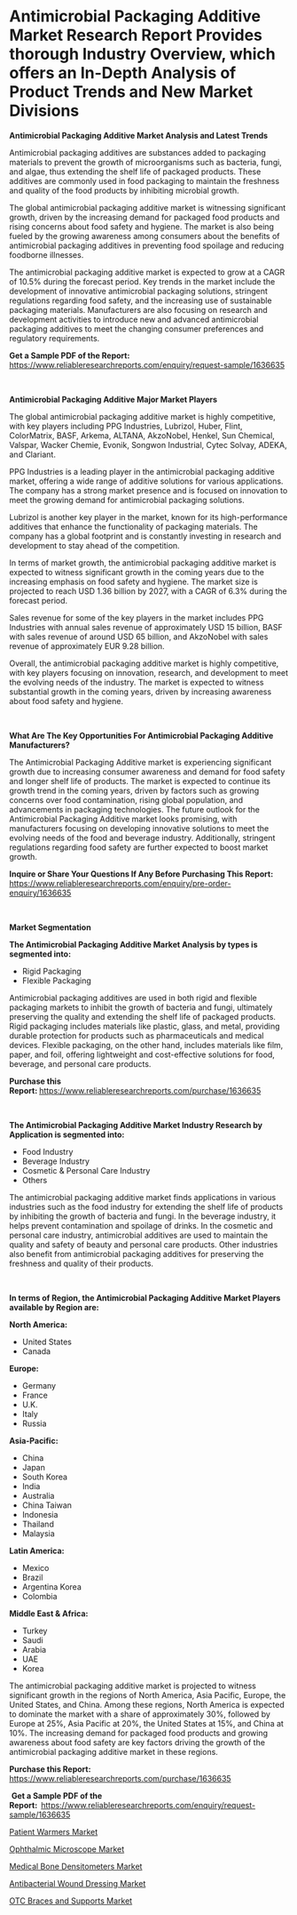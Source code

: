 <p><h1>Antimicrobial Packaging Additive Market Research Report Provides thorough Industry Overview, which offers an In-Depth Analysis of Product Trends and New Market Divisions</h1></p><p><strong>Antimicrobial Packaging Additive Market Analysis and Latest Trends</strong></p>
<p><p>Antimicrobial packaging additives are substances added to packaging materials to prevent the growth of microorganisms such as bacteria, fungi, and algae, thus extending the shelf life of packaged products. These additives are commonly used in food packaging to maintain the freshness and quality of the food products by inhibiting microbial growth.</p><p>The global antimicrobial packaging additive market is witnessing significant growth, driven by the increasing demand for packaged food products and rising concerns about food safety and hygiene. The market is also being fueled by the growing awareness among consumers about the benefits of antimicrobial packaging additives in preventing food spoilage and reducing foodborne illnesses.</p><p>The antimicrobial packaging additive market is expected to grow at a CAGR of 10.5% during the forecast period. Key trends in the market include the development of innovative antimicrobial packaging solutions, stringent regulations regarding food safety, and the increasing use of sustainable packaging materials. Manufacturers are also focusing on research and development activities to introduce new and advanced antimicrobial packaging additives to meet the changing consumer preferences and regulatory requirements.</p></p>
<p><strong>Get a Sample PDF of the Report:&nbsp;</strong> <a href="https://www.reliableresearchreports.com/enquiry/request-sample/1636635">https://www.reliableresearchreports.com/enquiry/request-sample/1636635</a></p>
<p>&nbsp;</p>
<p><strong>Antimicrobial Packaging Additive Major Market Players</strong></p>
<p><p>The global antimicrobial packaging additive market is highly competitive, with key players including PPG Industries, Lubrizol, Huber, Flint, ColorMatrix, BASF, Arkema, ALTANA, AkzoNobel, Henkel, Sun Chemical, Valspar, Wacker Chemie, Evonik, Songwon Industrial, Cytec Solvay, ADEKA, and Clariant.</p><p>PPG Industries is a leading player in the antimicrobial packaging additive market, offering a wide range of additive solutions for various applications. The company has a strong market presence and is focused on innovation to meet the growing demand for antimicrobial packaging solutions.</p><p>Lubrizol is another key player in the market, known for its high-performance additives that enhance the functionality of packaging materials. The company has a global footprint and is constantly investing in research and development to stay ahead of the competition.</p><p>In terms of market growth, the antimicrobial packaging additive market is expected to witness significant growth in the coming years due to the increasing emphasis on food safety and hygiene. The market size is projected to reach USD 1.36 billion by 2027, with a CAGR of 6.3% during the forecast period.</p><p>Sales revenue for some of the key players in the market includes PPG Industries with annual sales revenue of approximately USD 15 billion, BASF with sales revenue of around USD 65 billion, and AkzoNobel with sales revenue of approximately EUR 9.28 billion.</p><p>Overall, the antimicrobial packaging additive market is highly competitive, with key players focusing on innovation, research, and development to meet the evolving needs of the industry. The market is expected to witness substantial growth in the coming years, driven by increasing awareness about food safety and hygiene.</p></p>
<p>&nbsp;</p>
<p><strong>What Are The Key Opportunities For Antimicrobial Packaging Additive Manufacturers?</strong></p>
<p><p>The Antimicrobial Packaging Additive market is experiencing significant growth due to increasing consumer awareness and demand for food safety and longer shelf life of products. The market is expected to continue its growth trend in the coming years, driven by factors such as growing concerns over food contamination, rising global population, and advancements in packaging technologies. The future outlook for the Antimicrobial Packaging Additive market looks promising, with manufacturers focusing on developing innovative solutions to meet the evolving needs of the food and beverage industry. Additionally, stringent regulations regarding food safety are further expected to boost market growth.</p></p>
<p><strong>Inquire or Share Your Questions If Any Before Purchasing This Report:</strong> <a href="https://www.reliableresearchreports.com/enquiry/pre-order-enquiry/1636635">https://www.reliableresearchreports.com/enquiry/pre-order-enquiry/1636635</a></p>
<p>&nbsp;</p>
<p><strong>Market Segmentation</strong></p>
<p><strong>The Antimicrobial Packaging Additive Market Analysis by types is segmented into:</strong></p>
<p><ul><li>Rigid Packaging</li><li>Flexible Packaging</li></ul></p>
<p><p>Antimicrobial packaging additives are used in both rigid and flexible packaging markets to inhibit the growth of bacteria and fungi, ultimately preserving the quality and extending the shelf life of packaged products. Rigid packaging includes materials like plastic, glass, and metal, providing durable protection for products such as pharmaceuticals and medical devices. Flexible packaging, on the other hand, includes materials like film, paper, and foil, offering lightweight and cost-effective solutions for food, beverage, and personal care products.</p></p>
<p><strong>Purchase this Report:&nbsp;</strong><a href="https://www.reliableresearchreports.com/purchase/1636635">https://www.reliableresearchreports.com/purchase/1636635</a></p>
<p>&nbsp;</p>
<p><strong>The Antimicrobial Packaging Additive Market Industry Research by Application is segmented into:</strong></p>
<p><ul><li>Food Industry</li><li>Beverage Industry</li><li>Cosmetic & Personal Care Industry</li><li>Others</li></ul></p>
<p><p>The antimicrobial packaging additive market finds applications in various industries such as the food industry for extending the shelf life of products by inhibiting the growth of bacteria and fungi. In the beverage industry, it helps prevent contamination and spoilage of drinks. In the cosmetic and personal care industry, antimicrobial additives are used to maintain the quality and safety of beauty and personal care products. Other industries also benefit from antimicrobial packaging additives for preserving the freshness and quality of their products.</p></p>
<p>&nbsp;</p>
<p><strong>In terms of Region, the Antimicrobial Packaging Additive Market Players available by Region are:</strong></p>
<p>
    <p> <strong> North America: </strong>
        <ul>
            <li>United States</li>
            <li>Canada</li>
        </ul>
        </p> 
    <p> <strong> Europe: </strong>
        <ul>
            <li>Germany</li>
            <li>France</li>
            <li>U.K.</li>
            <li>Italy</li>
            <li>Russia</li>
        </ul>
        </p> 
    <p> <strong> Asia-Pacific: </strong>
        <ul>
            <li>China</li>
            <li>Japan</li>
            <li>South Korea</li>
            <li>India</li>
            <li>Australia</li>
            <li>China Taiwan</li>
            <li>Indonesia</li>
            <li>Thailand</li>
            <li>Malaysia</li>
        </ul>
        </p> 
    <p> <strong> Latin America: </strong>
        <ul>
            <li>Mexico</li>
            <li>Brazil</li>
            <li>Argentina Korea</li>
            <li>Colombia</li>
        </ul>
        </p> 
    <p> <strong> Middle East & Africa: </strong>
        <ul>
            <li>Turkey</li>
            <li>Saudi</li>
            <li>Arabia</li>
            <li>UAE</li>
            <li>Korea</li>
        </ul>
    </p>
    </p>
<p><p>The antimicrobial packaging additive market is projected to witness significant growth in the regions of North America, Asia Pacific, Europe, the United States, and China. Among these regions, North America is expected to dominate the market with a share of approximately 30%, followed by Europe at 25%, Asia Pacific at 20%, the United States at 15%, and China at 10%. The increasing demand for packaged food products and growing awareness about food safety are key factors driving the growth of the antimicrobial packaging additive market in these regions.</p></p>
<p><strong>Purchase this Report: </strong><a href="https://www.reliableresearchreports.com/purchase/1636635">https://www.reliableresearchreports.com/purchase/1636635</a></p>
<p>&nbsp;<strong>Get a Sample PDF of the Report:&nbsp;&nbsp;</strong><a href="https://www.reliableresearchreports.com/enquiry/request-sample/1636635">https://www.reliableresearchreports.com/enquiry/request-sample/1636635</a></p>
<p><strong></strong></p>
<p><p><a href="https://medium.com/@timothychapman46/patient-warmers-market-size-cagr-trends-2024-2030-2a4942fcdcc5">Patient Warmers Market</a></p><p><a href="https://medium.com/@othamcclure/ophthalmic-microscope-market-trends-forecast-and-competitive-analysis-to-2031-23de9f54ffaa">Ophthalmic Microscope Market</a></p><p><a href="https://medium.com/@timothychapman46/medical-bone-densitometers-market-report-reveals-the-latest-trends-and-growth-opportunities-of-this-142c1b2e6586">Medical Bone Densitometers Market</a></p><p><a href="https://medium.com/@patriciaknight1961/antibacterial-wound-dressing-nbsp-market-focuses-on-market-share-size-and-projected-forecast-till-4103da0852eb">Antibacterial Wound Dressing Market</a></p><p><a href="https://medium.com/@othamcclure/otc-braces-and-supports-market-report-reveals-the-latest-trends-and-growth-opportunities-of-this-61effe341f60">OTC Braces and Supports Market</a></p></p>